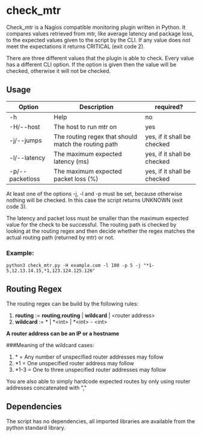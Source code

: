 # check_mtr

Check_mtr is a Nagios compatible monitoring plugin written in Python. It compares values retrieved from mtr, 
like average latency and package loss, to the expected values given to the script by the CLI. If any value does not meet the
expectations it returns CRITICAL (exit code 2).

There are three different values that the plugin is able to check. Every value has a different CLI option. If the option
is given then the value will be checked, otherwise it will not be checked.

## Usage

|                          Option                                 |         Description                                  |      required?              |            
|-----------------------------------------------------------------|------------------------------------------------------|-----------------------------|
| -h                                                              | Help                                                 | no                          |
| -H/--host <host>                                                | The host to run mtr on                               | yes                         |
| -j/--jumps <routing regex>                                      | The routing regex that should match the routing path | yes, if it shall be checked |
| -l/--latency <latency>                                          | The maximum expected latency (ms)                    | yes, if it shall be checked |
| -p/--packetloss <packet loss>                                   | The maximum expected packet loss (%)                 | yes, if it shall be checked |

At least one of the options -j, -l and -p must be set, because otherwise nothing will be checked.
In this case the script returns UNKNOWN (exit code 3).

The latency and packet loss must be smaller than the maximum expected value for the check to be successful.
The routing path is checked by looking at the routing regex and then decide whether the regex matches the actual
routing path (returned by mtr) or not.

### Example:
```shell
python3 check_mtr.py -H example.com -l 100 -p 5 -j "*1-5,12.13.14.15,*1,123.124.125.126"
```

## Routing Regex
The routing regex can be build by the following rules: 

1. **routing** := **routing**,**routing** | **wildcard** | \<router address\>
2. **wildcard** := * | *\<int\> | *\<int\> - \<int\>

**A router address can be an IP or a hostname**

###Meaning of the wildcard cases:
1. \* = Any number of unspecified router addresses may follow
2. \*1 = One unspecified router address may follow
3. \*1-3 = One to three unspecified router addresses may follow

You are also able to simply hardcode expected routes by only using router addresses concatenated
with ","


## Dependencies
The script has no dependencies, all imported libraries are available from the python
standard library.